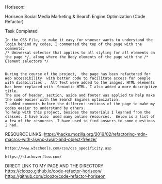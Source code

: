Horiseon:

 Horiseon Social Media Marketing & Search Engine Optimization (Code Refactor) 


Task Completed

    In the CSS File, to make it easy for whoever wants to understand the login behind my codes, I commented the top of the page with the comments:
    /* Universal selector that applies to all styling for all elements on the page */, along where the Body elements of the page with the /* Element selectors */

    
    During the course of the project,  the page has been refactored for Web accessibility  with better code to facilitate access for people with disabilities .  Alt Text were added to the images, HTML elements has been replaced with  Semantic HTML. I also added a more descriptive title.
    The use of header, section, aside and footer was applied to help make the code easier with the Search Engines optimization.
    I added comments before the different sections of the page to make my codes easier to understand by others.
    To help with this project, besides the materials I learned from the classes, I have also  used many online resources.  Below is a list of a few of the resources  I have used to find answers to some questions I had.
    
RESOURCE LINKS:
    https://hacks.mozilla.org/2019/02/refactoring-mdn-macros-with-async-await-and-object-freeze/

    https://www.w3schools.com/css/css_specificity.asp

    https://stackoverflow.com/

 DIRECT LINK TO MY PAGE AND THE DIRECTORY
https://cloozo.github.io/code-refactor-horiseon/
https://github.com/cloozo/code-refactor-horiseon


  
